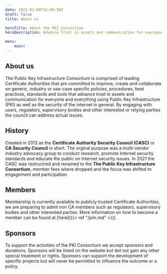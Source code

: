 ```yaml
---
date: 2021-01-08T14:49:10Z
draft: false
title: About us

heroTitle: About the PKI Consortium
heroDescription: Advance Trust in assets and communication for everyone and everything using Public Key Infrastructure (PKI) as well as the security of the internet in general, by engaging with users, regulators, supervisory bodies and other interested or relying parties

menu: 
    main:
---
```


## About us
The Public Key Infrastructure Consortium is comprised of leading Certificate Authorities that are committed to improve, create and collaborate on generic, industry or use-case specific policies, procedures, best practices, standards and tools that advance trust in assets and communication for everyone and everything using Public Key Infrastructure (PKI) as well as the security of the internet in general. By engaging with users, regulators, supervisory bodies and other interested or relying parties the council can address actual issues. 

## History
Created in 2013 as the **Certificate Authority Security Council (CASC)** or **CA Security Council** in short. The orginal purpose was a multi-vendor industry advocacy group to conduct research, promote Internet security standards and educate the public on Internet security issues. In 2021 the CASC was restructred and renamed to the **The Public Key Infrastructure Consortium**, member fees where dropped and the focus was shifted to engagement and participation.

## Members
Membership is currently available to publicly trusted Certificate Authorities, we are preparing to admit non CA members such as regulators, supervisory bodies and other interested parties. More information on how to become a member can be found at [here]({{< ref "/join.md" >}}).

## Sponsors
To support the activities of the PKI Consortium we accept sponsors and donations. Sponsors will be listed on the website but dot not gain any other special treatment or rights. Sponsors can support the development of specific projects but will never be permitted to influence the outcome or a policy.